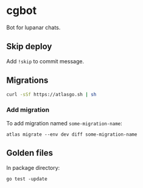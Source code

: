 # cgbot


Bot for lupanar chats.

## Skip deploy

Add `!skip` to commit message.

## Migrations

```bash
curl -sSf https://atlasgo.sh | sh
```

### Add migration

To add migration named `some-migration-name`:

```console
atlas migrate --env dev diff some-migration-name
```

## Golden files

In package directory:

```console
go test -update
```
